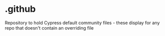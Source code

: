 # .github
Repository to hold Cypress default community files - these display for any repo that doesn't contain an overriding file
